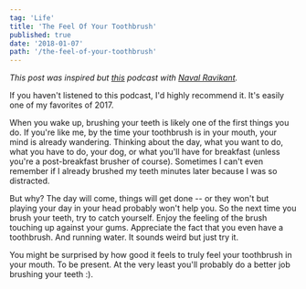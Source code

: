 ```yaml
---
tag: 'Life'
title: 'The Feel Of Your Toothbrush'
published: true
date: '2018-01-07'
path: '/the-feel-of-your-toothbrush'
---
```


*This post was inspired but [this](https://www.farnamstreetblog.com/the-knowledge-project/) podcast with [Naval Ravikant](https://twitter.com/naval?lang=en).*

If you haven't listened to this podcast, I'd highly recommend it.  It's easily one of my favorites of 2017.

When you wake up, brushing your teeth is likely one of the first things you do.  If you're like me, by the time your toothbrush is in your mouth, your mind is already wandering.  Thinking about the day, what you want to do, what you have to do, your dog, or what you'll have for breakfast (unless you're a post-breakfast brusher of course).  Sometimes I can't even remember if I already brushed my teeth minutes later because I was so distracted.

But why?  The day will come, things will get done -- or they won't but playing your day in your head probably won't help you.  So the next time you brush your teeth, try to catch yourself.  Enjoy the feeling of the brush touching up against your gums.  Appreciate the fact that you even have a toothbrush. And running water.  It sounds weird but just try it.

You might be surprised by how good it feels to truly feel your toothbrush in your mouth.  To be present.  At the very least you'll probably do a better job brushing your teeth :).